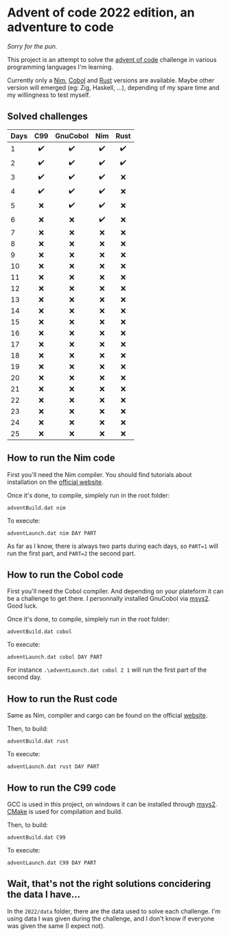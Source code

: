 # Advent of code 2022 edition, an adventure to code

*Sorry for the pun.*

This project is an attempt to solve the [advent of code](https://adventofcode.com/) challenge in various programming languages I'm learning.

Currently only a [Nim](https://nim-lang.org/), [Cobol](https://gnucobol.sourceforge.io/) and [Rust](https://www.rust-lang.org/) versions are available. Maybe other version will emerged (eg: Zig, Haskell, ...), depending of my spare time and my willingness to test myself.

## Solved challenges

|Days | C99 | GnuCobol | Nim | Rust |
|-----|:-:|:-----:|:---:|:----:|
| 1 |:heavy_check_mark:|:heavy_check_mark:|:heavy_check_mark:|:heavy_check_mark:
| 2 |:heavy_check_mark:|:heavy_check_mark:|:heavy_check_mark:|:heavy_check_mark:
| 3 |:heavy_check_mark:|:heavy_check_mark:|:heavy_check_mark:|:x:
| 4 |:heavy_check_mark:|:heavy_check_mark:|:heavy_check_mark:|:x:
| 5 |:x:|:heavy_check_mark:|:heavy_check_mark:|:x:
| 6 |:x:|:x:|:heavy_check_mark:|:x:
| 7 |:x:|:x:|:x:|:x:
| 8 |:x:|:x:|:x:|:x:
| 9 |:x:|:x:|:x:|:x:
|10 |:x:|:x:|:x:|:x:
|11 |:x:|:x:|:x:|:x:
|12 |:x:|:x:|:x:|:x:
|13 |:x:|:x:|:x:|:x:
|14 |:x:|:x:|:x:|:x:
|15 |:x:|:x:|:x:|:x:
|16 |:x:|:x:|:x:|:x:
|17 |:x:|:x:|:x:|:x:
|18 |:x:|:x:|:x:|:x:
|19 |:x:|:x:|:x:|:x:
|20 |:x:|:x:|:x:|:x:
|21 |:x:|:x:|:x:|:x:
|22 |:x:|:x:|:x:|:x:
|23 |:x:|:x:|:x:|:x:
|24 |:x:|:x:|:x:|:x:
|25 |:x:|:x:|:x:|:x:

## How to run the Nim code

First you'll need the Nim compiler. You should find tutorials about installation on the [official website](https://nim-lang.org/).

Once it's done, to compile, simplely run in the root folder: 
```
adventBuild.dat nim
```

To execute:
```
adventLaunch.dat nim DAY PART
```

As far as I know, there is always two parts during each days, so `PART=1` will run the first part, and `PART=2` the second part.

## How to run the Cobol code

First you'll need the Cobol compiler. And depending on your plateform it can be a challenge to get there. I personnally installed GnuCobol via [msys2](https://packages.msys2.org/package/mingw-w64-x86_64-gnucobol?repo=mingw64). Good luck.

Once it's done, to compile, simplely run in the root folder: 
```
adventBuild.dat cobol
```

To execute:
```
adventLaunch.dat cobol DAY PART
```
For instance `.\adventLaunch.dat cobol 2 1` will run the first part of the second day.


## How to run the Rust code

Same as Nim, compiler and cargo can be found on the official [website](https://www.rust-lang.org/).

Then, to build:
```
adventBuild.dat rust
```

To execute:
```
adventLaunch.dat rust DAY PART
```

## How to run the C99 code

GCC is used in this project, on windows it can be installed through [msys2](https://packages.msys2.org/base/mingw-w64-gcc). [CMake](https://cmake.org/) is used for compilation and build.

Then, to build:
```
adventBuild.dat C99
```

To execute:
```
adventLaunch.dat C99 DAY PART
```

## Wait, that's not the right solutions concidering the data I have...

In the `2022/data` folder, there are the data used to solve each challenge. I'm using data I was given during the challenge, and I don't know if everyone was given the same (I expect not).